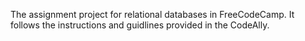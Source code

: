 The assignment project for relational databases in FreeCodeCamp.
It follows the instructions and guidlines provided in the CodeAlly.

